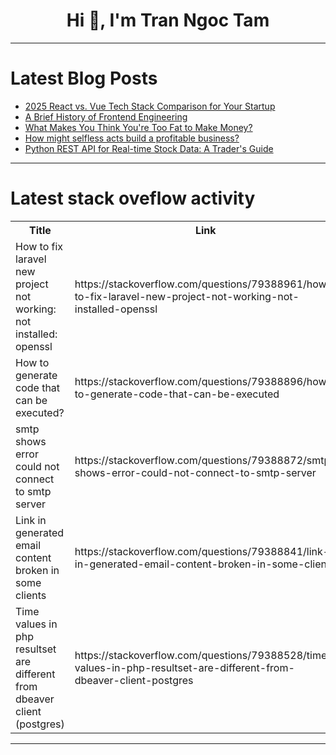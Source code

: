 <h1 align="center">Hi 👋, I'm Tran Ngoc Tam</h1>

---

# Latest Blog Posts 
<!-- BLOG-POST-LIST:START -->
- [2025 React vs. Vue Tech Stack Comparison for Your Startup](https://dev.to/abubakersiddique761/2025-react-vs-vue-tech-stack-comparison-for-your-startup-556n)
- [A Brief History of Frontend Engineering](https://dev.to/leapcell/a-brief-history-of-frontend-engineering-b27)
- [What Makes You Think You&#39;re Too Fat to Make Money?](https://dev.to/0x5a_live/what-makes-you-think-youre-too-fat-to-make-money-m1g)
- [How might selfless acts build a profitable business?](https://dev.to/0x5a_live/how-might-selfless-acts-build-a-profitable-business-2gk6)
- [Python REST API for Real-time Stock Data: A Trader&#39;s Guide](https://dev.to/0x2e_tech/python-rest-api-for-real-time-stock-data-a-traders-guide-52bp)
<!-- BLOG-POST-LIST:END -->

---

# Latest stack oveflow activity
<table>
  <tr><th>Title</th><th>Link</th></tr>
  <!-- STACKOVERFLOW:START --><tr><td>How to fix laravel new project not working: not installed: openssl</td><td>https://stackoverflow.com/questions/79388961/how-to-fix-laravel-new-project-not-working-not-installed-openssl</td></tr><tr><td>How to generate code that can be executed?</td><td>https://stackoverflow.com/questions/79388896/how-to-generate-code-that-can-be-executed</td></tr><tr><td>smtp shows error could not connect to smtp server</td><td>https://stackoverflow.com/questions/79388872/smtp-shows-error-could-not-connect-to-smtp-server</td></tr><tr><td>Link in generated email content broken in some clients</td><td>https://stackoverflow.com/questions/79388841/link-in-generated-email-content-broken-in-some-clients</td></tr><tr><td>Time values in php resultset are different from dbeaver client &lpar;postgres&rpar;</td><td>https://stackoverflow.com/questions/79388528/time-values-in-php-resultset-are-different-from-dbeaver-client-postgres</td></tr><!-- STACKOVERFLOW:END -->
</table>

---


